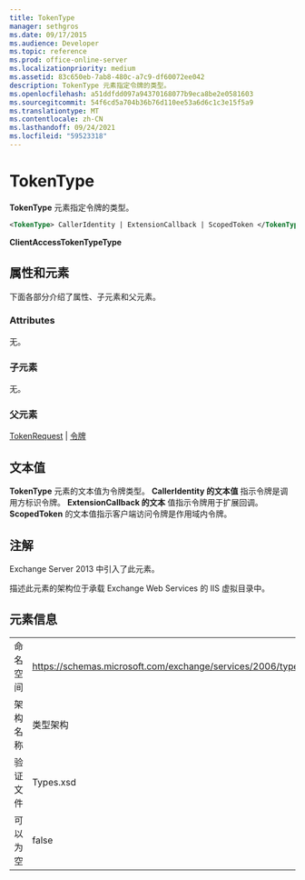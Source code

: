 ```yaml
---
title: TokenType
manager: sethgros
ms.date: 09/17/2015
ms.audience: Developer
ms.topic: reference
ms.prod: office-online-server
ms.localizationpriority: medium
ms.assetid: 83c650eb-7ab8-480c-a7c9-df60072ee042
description: TokenType 元素指定令牌的类型。
ms.openlocfilehash: a51ddfdd097a94370168077b9eca8be2e0581603
ms.sourcegitcommit: 54f6cd5a704b36b76d110ee53a6d6c1c3e15f5a9
ms.translationtype: MT
ms.contentlocale: zh-CN
ms.lasthandoff: 09/24/2021
ms.locfileid: "59523318"
---
```

# <a name="tokentype"></a>TokenType

**TokenType** 元素指定令牌的类型。 
  
```XML
<TokenType> CallerIdentity | ExtensionCallback | ScopedToken </TokenType>
```

 **ClientAccessTokenTypeType**
## <a name="attributes-and-elements"></a>属性和元素

下面各部分介绍了属性、子元素和父元素。
  
### <a name="attributes"></a>Attributes

无。
  
### <a name="child-elements"></a>子元素

无。
  
### <a name="parent-elements"></a>父元素

[TokenRequest](tokenrequest.md)  | [令牌](token.md)
  
## <a name="text-value"></a>文本值

**TokenType** 元素的文本值为令牌类型。 **CallerIdentity 的文本值** 指示令牌是调用方标识令牌。 **ExtensionCallback 的文本** 值指示令牌用于扩展回调。 **ScopedToken** 的文本值指示客户端访问令牌是作用域内令牌。 
  
## <a name="remarks"></a>注解

Exchange Server 2013 中引入了此元素。
  
描述此元素的架构位于承载 Exchange Web Services 的 IIS 虚拟目录中。
  
## <a name="element-information"></a>元素信息

|||
|:-----|:-----|
|命名空间  <br/> |https://schemas.microsoft.com/exchange/services/2006/types  <br/> |
|架构名称  <br/> |类型架构  <br/> |
|验证文件  <br/> |Types.xsd  <br/> |
|可以为空  <br/> |false  <br/> |
   


